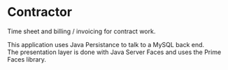 Contractor
==========

Time sheet and billing / invoicing for contract work.

This application uses Java Persistance to talk to a MySQL back end.  
The presentation layer is done with Java Server Faces and uses the Prime Faces library.
